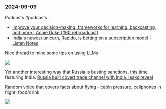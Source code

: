 ### 2024-09-09
Podcasts #podcasts :
* [Improve your decision-making, frameworks for learning, backcasting, and more | Annie Duke (#60 rebroadcast)](https://lnns.co/cNi3_AhdbEU)
* [India's newest unicorn, Rapido, is betting on a subscription model | Listen Notes](https://lnns.co/eULrA4K6pCF)

Nice thread to mine some tips on using LLMs

![](https://x.com/simonw/status/1832944559162269990)

Yet another interesting way that Russia is busting sanctions, this time featuring India: [Russia built covert trade channel with India, leaks reveal](https://on.ft.com/3XE4KzC)

Random video that covers facts about flying - cabin pressure, cellphones in flight, food/drink

![](https://www.youtube.com/watch?v=vjDYfvPW4mA)